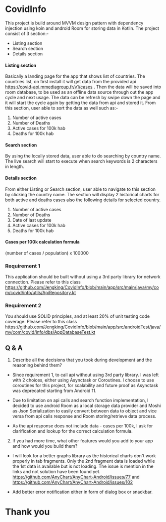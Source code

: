 # CovidInfo
This project is build around MVVM design pattern with dependency injection using koin and android Room for storing data in Kotlin.
The project consist of 3 section:-
- Listing section
- Search section
- Details section

#### Listing section
Basically a landing page for the app that shows list of countries. The countries list, on first install it will get data from the provided api 
https://covid-api.mmediagroup.fr/v1/cases .
Then the data will be saved into room database, to be used as an offline data source through out the app cycle and next usage.
The data can be refresh by swipe down the page and it will start the cycle again by getting the data from api and stored it.
From this section, user able to sort the data as well such as:-

1. Number of active cases
2. Number of Deaths
3. Active cases for 100k hab
4. Deaths for 100k hab

#### Search section
By using the locally stored data, user able to do searching by country name. The live search will start to execute when search keywords is 2 characters in length.

#### Details section
From either Listing or Search section, user able to navigate to this section by clicking the country name.
The section will display 2 historical charts for both active and deaths cases also the following details for selected country.

1. Number of active cases
2. Number of Deaths
3. Date of last update
4. Active cases for 100k hab
5. Deaths for 100k hab

#### Cases per 100k calculation formula
(number of cases / population) x 100000

### Requirement 1
This application should be built without using a 3rd party library for network connection. Please refer to this class
https://github.com/Jengking/CovidInfo/blob/main/app/src/main/java/my/com/covid/info/utils/ApiRepository.kt

### Requirement 2
You should use SOLID principles, and at least 20% of unit testing code coverage. Please refer to this class
https://github.com/Jengking/CovidInfo/blob/main/app/src/androidTest/java/my/com/covid/info/dbs/AppDatabaseTest.kt

## Q & A
1. Describe all the decisions that you took during development and the reasoning behind them?
- Since requirement 1, to call api without using 3rd party library. I was left with 2 choices, either using Asynctask or Coroutines.
I choose to use coroutines for this project, for scalability and future proof as Asynctask was deprecated starting from Android 11.

- Due to limitation on api calls and search function implementation, I decided to use android Room as a local storage data provider
and Moshi as Json Serialization to easily convert between data to object and vice versa from api calls response and Room storing/retrieve data process.

- As the api response does not include data - cases per 100k, I ask for clarification and lookup for the correct calculation formula.

2. If you had more time, what other features would you add to your app and how would you build
them?
- I will look for a better graphs library as the historical charts don't work properly in tab fragments. Only the 2nd fragment data is loaded while the 1st data is available but is not loading.
The issue is mention in the links and not solution have been found yet. https://github.com/AnyChart/AnyChart-Android/issues/77 and https://github.com/AnyChart/AnyChart-Android/issues/102

- Add better error notification either in form of dialog box or snackbar.

# Thank you



